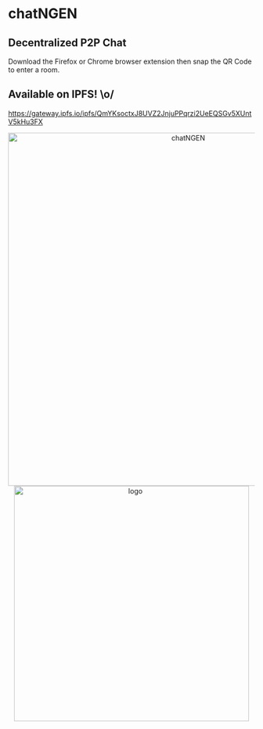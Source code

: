 # chatNGEN

## Decentralized P2P Chat
Download the Firefox or Chrome browser extension then snap the QR Code to enter a room.

## Available on IPFS! \o/
<a href="https://gateway.ipfs.io/ipfs/QmYKsoctxJ8UVZ2JnjuPPqrzi2UeEQSGv5XUntV5kHu3FX">https://gateway.ipfs.io/ipfs/QmYKsoctxJ8UVZ2JnjuPPqrzi2UeEQSGv5XUntV5kHu3FX</a>

<p align="center">
  <img width="720" src="https://user-images.githubusercontent.com/25379378/48656680-1a1db980-e9dd-11e8-8efa-dbe0aa258672.png" alt="chatNGEN" />

  <img width="480" src="https://user-images.githubusercontent.com/25379378/48656684-2dc92000-e9dd-11e8-8105-d47191908cf9.png" alt="logo" />
</p>
